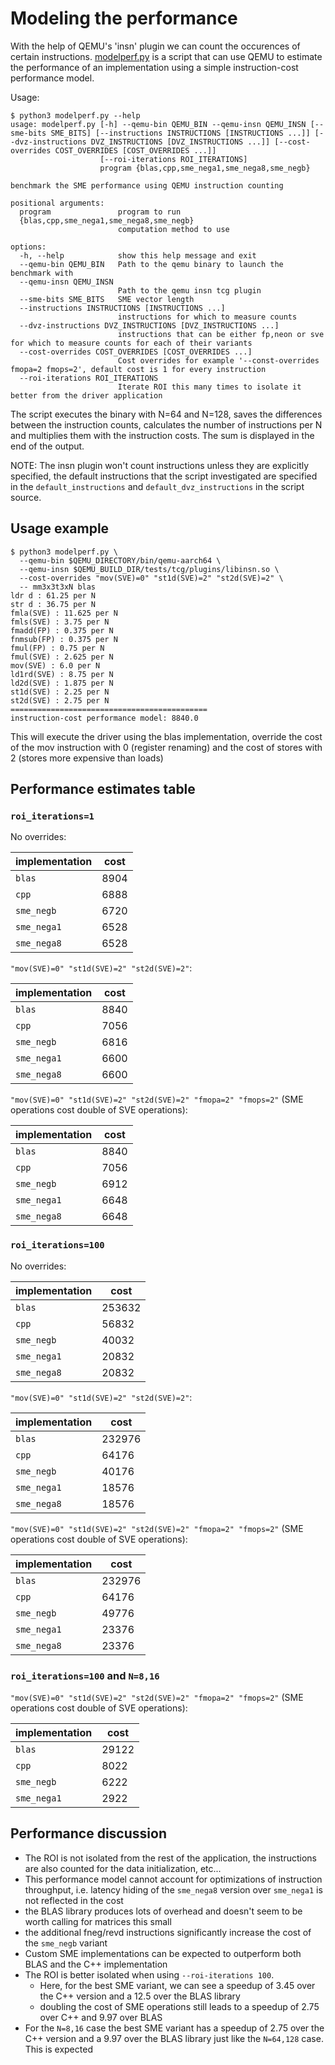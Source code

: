 # Modeling the performance

With the help of QEMU's 'insn' plugin we can count the occurences of certain instructions. [modelperf.py](modelperf.py) is a script that can use QEMU to estimate the performance of an implementation using a simple instruction-cost performance model.

Usage:
```
$ python3 modelperf.py --help
usage: modelperf.py [-h] --qemu-bin QEMU_BIN --qemu-insn QEMU_INSN [--sme-bits SME_BITS] [--instructions INSTRUCTIONS [INSTRUCTIONS ...]] [--dvz-instructions DVZ_INSTRUCTIONS [DVZ_INSTRUCTIONS ...]] [--cost-overrides COST_OVERRIDES [COST_OVERRIDES ...]]
                    [--roi-iterations ROI_ITERATIONS]
                    program {blas,cpp,sme_nega1,sme_nega8,sme_negb}

benchmark the SME performance using QEMU instruction counting

positional arguments:
  program               program to run
  {blas,cpp,sme_nega1,sme_nega8,sme_negb}
                        computation method to use

options:
  -h, --help            show this help message and exit
  --qemu-bin QEMU_BIN   Path to the qemu binary to launch the benchmark with
  --qemu-insn QEMU_INSN
                        Path to the qemu insn tcg plugin
  --sme-bits SME_BITS   SME vector length
  --instructions INSTRUCTIONS [INSTRUCTIONS ...]
                        instructions for which to measure counts
  --dvz-instructions DVZ_INSTRUCTIONS [DVZ_INSTRUCTIONS ...]
                        instructions that can be either fp,neon or sve for which to measure counts for each of their variants
  --cost-overrides COST_OVERRIDES [COST_OVERRIDES ...]
                        Cost overrides for example '--const-overrides fmopa=2 fmops=2', default cost is 1 for every instruction
  --roi-iterations ROI_ITERATIONS
                        Iterate ROI this many times to isolate it better from the driver application
```

The script executes the binary with N=64 and N=128, saves the differences between the instruction counts, calculates the number of instructions per N and multiplies them with the instruction costs. The sum is displayed in the end of the output.

NOTE: The insn plugin won't count instructions unless they are explicitly specified, the default instructions that the script investigated are specified in the `default_instructions` and `default_dvz_instructions` in the script source.

## Usage example

```
$ python3 modelperf.py \
  --qemu-bin $QEMU_DIRECTORY/bin/qemu-aarch64 \
  --qemu-insn $QEMU_BUILD_DIR/tests/tcg/plugins/libinsn.so \
  --cost-overrides "mov(SVE)=0" "st1d(SVE)=2" "st2d(SVE)=2" \
  -- mm3x3t3xN blas
ldr d : 61.25 per N
str d : 36.75 per N
fmla(SVE) : 11.625 per N
fmls(SVE) : 3.75 per N
fmadd(FP) : 0.375 per N
fnmsub(FP) : 0.375 per N
fmul(FP) : 0.75 per N
fmul(SVE) : 2.625 per N
mov(SVE) : 6.0 per N
ld1rd(SVE) : 8.75 per N
ld2d(SVE) : 1.875 per N
st1d(SVE) : 2.25 per N
st2d(SVE) : 2.75 per N
============================================
instruction-cost performance model: 8840.0
```
This will execute the driver using the blas implementation, override the cost of the mov instruction with 0 (register renaming) and the cost of stores with 2 (stores more expensive than loads)

## Performance estimates table


### `roi_iterations=1`

No overrides:

| implementation | cost |
| -------------- | ---- |
| `blas`         | 8904 |
| `cpp`          | 6888 |
| `sme_negb`     | 6720 |
| `sme_nega1`    | 6528 |
| `sme_nega8`    | 6528 |

`"mov(SVE)=0" "st1d(SVE)=2" "st2d(SVE)=2"`:

| implementation | cost |
| -------------- | ---- |
| `blas`         | 8840 |
| `cpp`          | 7056 |
| `sme_negb`     | 6816 |
| `sme_nega1`    | 6600 |
| `sme_nega8`    | 6600 |

`"mov(SVE)=0" "st1d(SVE)=2" "st2d(SVE)=2" "fmopa=2" "fmops=2"` (SME operations cost double of SVE operations):

| implementation | cost |
| -------------- | ---- |
| `blas`         | 8840 |
| `cpp`          | 7056 |
| `sme_negb`     | 6912 |
| `sme_nega1`    | 6648 |
| `sme_nega8`    | 6648 |

### `roi_iterations=100`

No overrides:

| implementation |  cost  |
| -------------- | ------ |
| `blas`         | 253632 |
| `cpp`          |  56832 |
| `sme_negb`     |  40032 |
| `sme_nega1`    |  20832 |
| `sme_nega8`    |  20832 |

`"mov(SVE)=0" "st1d(SVE)=2" "st2d(SVE)=2"`:

| implementation |  cost  |
| -------------- | ------ |
| `blas`         | 232976 |
| `cpp`          |  64176 |
| `sme_negb`     |  40176 |
| `sme_nega1`    |  18576 |
| `sme_nega8`    |  18576 |

`"mov(SVE)=0" "st1d(SVE)=2" "st2d(SVE)=2" "fmopa=2" "fmops=2"` (SME operations cost double of SVE operations):

| implementation |  cost  |
| -------------- | ------ |
| `blas`         | 232976 |
| `cpp`          |  64176 |
| `sme_negb`     |  49776 |
| `sme_nega1`    |  23376 |
| `sme_nega8`    |  23376 |

### `roi_iterations=100` and `N=8,16`

`"mov(SVE)=0" "st1d(SVE)=2" "st2d(SVE)=2" "fmopa=2" "fmops=2"` (SME operations cost double of SVE operations):

| implementation |  cost  |
| -------------- | ------ |
| `blas`         |  29122 |
| `cpp`          |   8022 |
| `sme_negb`     |   6222 |
| `sme_nega1`    |   2922 |

## Performance discussion

- The ROI is not isolated from the rest of the application, the instructions are also counted for the data initialization, etc... 
- This performance model cannot account for optimizations of instruction throughput, i.e. latency hiding of the `sme_nega8` version over `sme_nega1` is not reflected in the cost
- the BLAS library produces lots of overhead and doesn't seem to be worth calling for matrices this small
- the additional fneg/revd instructions significantly increase the cost of the `sme_negb` variant
- Custom SME implementations can be expected to outperform both BLAS and the C++ implementation
- The ROI is better isolated when using `--roi-iterations 100`.
  - Here, for the best SME variant, we can see a speedup of 3.45 over the C++ version and a 12.5 over the BLAS library
  - doubling the cost of SME operations still leads to a speedup of 2.75 over C++ and 9.97 over BLAS
- For the `N=8,16` case the best SME variant has a speedup of 2.75 over the C++ version and a 9.97 over the BLAS library just like the `N=64,128` case. This is expected


